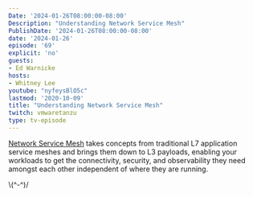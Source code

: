 ```yaml
---
Date: '2024-01-26T08:00:00-08:00'
Description: "Understanding Network Service Mesh"
PublishDate: '2024-01-26T08:00:00-08:00'
date: '2024-01-26'
episode: '69'
explicit: 'no'
guests:
- Ed Warnicke
hosts:
- Whitney Lee
youtube: "nyfeysBlO5c"
lastmod: '2020-10-09'
title: "Understanding Network Service Mesh"
twitch: vmwaretanzu
type: tv-episode
---
```


[Network Service Mesh](https://networkservicemesh.io/) takes concepts from traditional L7 application service meshes and brings them down to L3 payloads, enabling your workloads to get the connectivity, security, and observability they need amongst each other independent of where they are running.

\\(^-^)/
